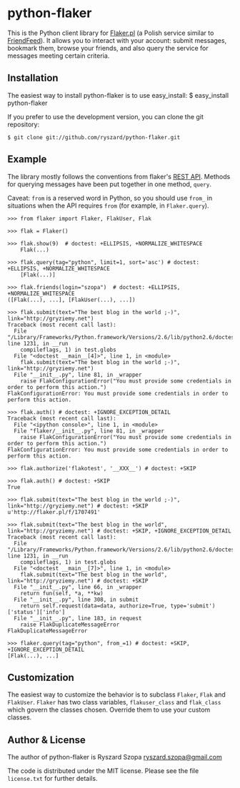 python-flaker
=============

This is the Python client library for [Flaker.pl](http://flaker.pl) (a
Polish service similar to [FriendFeed](http://friendfeed.com)).  It
allows you to interact with your account: submit messages, bookmark
them, browse your friends, and also query the service for messages
meeting certain criteria.

Installation
------------

The easiest way to install python-flaker is to use easy_install:
    $ easy_install python-flaker

If you prefer to use the development version, you can clone the git repository:

    $ git clone git://github.com/ryszard/python-flaker.git


Example
-------------

The library mostly follows the conventions from flaker's [REST
API](http://blog.flaker.pl/api/). Methods for querying messages have
been put together in one method, `query`.

Caveat: `from` is a reserved word in Python, so you should use `from_`
in situations when the API requires `from` (for example, in
`Flaker.query`).

    >>> from flaker import Flaker, FlakUser, Flak

    >>> flak = Flaker()

    >>> flak.show(9)  # doctest: +ELLIPSIS, +NORMALIZE_WHITESPACE
        Flak(...)

    >>> flak.query(tag="python", limit=1, sort='asc') # doctest: +ELLIPSIS, +NORMALIZE_WHITESPACE
        [Flak(...)]

    >>> flak.friends(login="szopa")  # doctest: +ELLIPSIS, +NORMALIZE_WHITESPACE
    ([Flak(...), ...], [FlakUser(...), ...])

    >>> flak.submit(text="The best blog in the world ;-)", link="http://gryziemy.net")
    Traceback (most recent call last):
      File "/Library/Frameworks/Python.framework/Versions/2.6/lib/python2.6/doctest.py", line 1231, in __run
        compileflags, 1) in test.globs
      File "<doctest __main__[4]>", line 1, in <module>
        flak.submit(text="The best blog in the world ;-)", link="http://gryziemy.net")
      File "__init__.py", line 81, in _wrapper
        raise FlakConfigurationError("You must provide some credentials in order to perform this action.")
    FlakConfigurationError: You must provide some credentials in order to perform this action.

    >>> flak.auth() # doctest: +IGNORE_EXCEPTION_DETAIL
    Traceback (most recent call last):
      File "<ipython console>", line 1, in <module>
      File "flaker/__init__.py", line 81, in _wrapper
        raise FlakConfigurationError("You must provide some credentials in order to perform this action.")
    FlakConfigurationError: You must provide some credentials in order to perform this action.

    >>> flak.authorize('flakotest', '__XXX__') # doctest: +SKIP

    >>> flak.auth() # doctest: +SKIP
    True

    >>> flak.submit(text="The best blog in the world ;-)", link="http://gryziemy.net") # doctest: +SKIP
    u'http://flaker.pl/f/1707491'

    >>> flak.submit(text="The best blog in the world", link="http://gryziemy.net") # doctest: +SKIP, +IGNORE_EXCEPTION_DETAIL
    Traceback (most recent call last):
      File "/Library/Frameworks/Python.framework/Versions/2.6/lib/python2.6/doctest.py", line 1231, in __run
        compileflags, 1) in test.globs
      File "<doctest __main__[7]>", line 1, in <module>
        flak.submit(text="The best blog in the world", link="http://gryziemy.net") # doctest: +SKIP
      File "__init__.py", line 66, in _wrapper
        return fun(self, *a, **kw)
      File "__init__.py", line 308, in submit
        return self.request(data=data, authorize=True, type='submit')['status']['info']
      File "__init__.py", line 183, in request
        raise FlakDuplicateMessageError
    FlakDuplicateMessageError

    >>> flaker.query(tag="python", from_=1) # doctest: +SKIP, +IGNORE_EXCEPTION_DETAIL
    [Flak(...), ...]

Customization
-------------

The easiest way to customize the behavior is to subclass `Flaker`,
`Flak` and `FlakUser`. `Flaker` has two class variables,
`flakuser_class` and `flak_class` which govern the classes
chosen. Override them to use your custom classes.

Author & License
-------
The author of python-flaker is Ryszard Szopa <ryszard.szopa@gmail.com>

The code is distributed under the MIT license. Please see the file
`license.txt` for further details.
